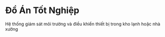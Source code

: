 # Đồ Án Tốt Nghiệp
Hệ thống giám sát môi trường và điều khiển thiết bị trong kho lạnh hoặc nhà xưởng
